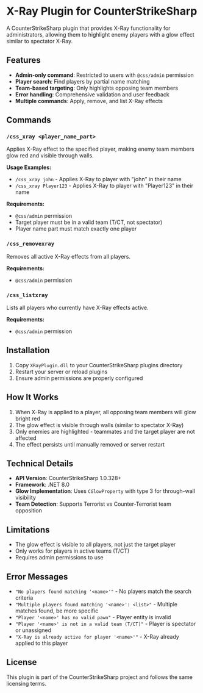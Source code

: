 # X-Ray Plugin for CounterStrikeSharp

A CounterStrikeSharp plugin that provides X-Ray functionality for administrators, allowing them to highlight enemy players with a glow effect similar to spectator X-Ray.

## Features

- **Admin-only command**: Restricted to users with `@css/admin` permission
- **Player search**: Find players by partial name matching
- **Team-based targeting**: Only highlights opposing team members
- **Error handling**: Comprehensive validation and user feedback
- **Multiple commands**: Apply, remove, and list X-Ray effects

## Commands

### `/css_xray <player_name_part>`
Applies X-Ray effect to the specified player, making enemy team members glow red and visible through walls.

**Usage Examples:**
- `/css_xray john` - Applies X-Ray to player with "john" in their name
- `/css_xray Player123` - Applies X-Ray to player with "Player123" in their name

**Requirements:**
- `@css/admin` permission
- Target player must be in a valid team (T/CT, not spectator)
- Player name part must match exactly one player

### `/css_removexray`
Removes all active X-Ray effects from all players.

**Requirements:**
- `@css/admin` permission

### `/css_listxray`
Lists all players who currently have X-Ray effects active.

**Requirements:**
- `@css/admin` permission

## Installation

1. Copy `XRayPlugin.dll` to your CounterStrikeSharp plugins directory
2. Restart your server or reload plugins
3. Ensure admin permissions are properly configured

## How It Works

1. When X-Ray is applied to a player, all opposing team members will glow bright red
2. The glow effect is visible through walls (similar to spectator X-Ray)
3. Only enemies are highlighted - teammates and the target player are not affected
4. The effect persists until manually removed or server restart

## Technical Details

- **API Version**: CounterStrikeSharp 1.0.328+
- **Framework**: .NET 8.0
- **Glow Implementation**: Uses `CGlowProperty` with type 3 for through-wall visibility
- **Team Detection**: Supports Terrorist vs Counter-Terrorist team opposition

## Limitations

- The glow effect is visible to all players, not just the target player
- Only works for players in active teams (T/CT)
- Requires admin permissions to use

## Error Messages

- `"No players found matching '<name>'"` - No players match the search criteria
- `"Multiple players found matching '<name>': <list>"` - Multiple matches found, be more specific
- `"Player '<name>' has no valid pawn"` - Player entity is invalid
- `"Player '<name>' is not in a valid team (T/CT)"` - Player is spectator or unassigned
- `"X-Ray is already active for player '<name>'"` - X-Ray already applied to this player

## License

This plugin is part of the CounterStrikeSharp project and follows the same licensing terms.